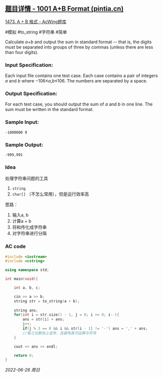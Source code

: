 ## [题目详情 - 1001 A+B Format (pintia.cn)](https://pintia.cn/problem-sets/994805342720868352/problems/994805528788582400)

[1473. A + B 格式 - AcWing题库](https://www.acwing.com/problem/content/1475/)

#模拟 #to_string #字符串 #简单

Calculate *a*+*b* and output the sum in standard format -- that is, the digits must be separated into groups of three by commas (unless there are less than four digits).

### Input Specification:

Each input file contains one test case. Each case contains a pair of integers *a* and *b* where −106≤*a*,*b*≤106. The numbers are separated by a space.

### Output Specification:

For each test case, you should output the sum of *a* and *b* in one line. The sum must be written in the standard format.

### Sample Input:

```in
-1000000 9
```

### Sample Output:

```out
-999,991
```

### Idea

处理字符串问题的工具

1. `string`
2. `char[]` （不怎么常用），但是运行效率高

思路：

1. 输入a, b
2. 计算a + b
3. 将和传化成字符串
4. 对字符串进行分隔

### AC code

```cpp
#include <iostream>
#include <cstring>

using namespace std;

int main(void){

    int a, b, c;

    cin >> a >> b;
    string str = to_string(a + b);
    
    string ans;
    for(int i = str.size() - 1, j = 0; i >= 0; i--){
        ans = str[i] + ans;
        j++;
        if(j % 3 == 0 && i && str[i - 1] != '-') ans = ',' + ans;
        //每三位数加上逗号，且避免首次运算与符号
    }

    cout << ans << endl;

    return 0;
}
```


*2022-06-26 周日*